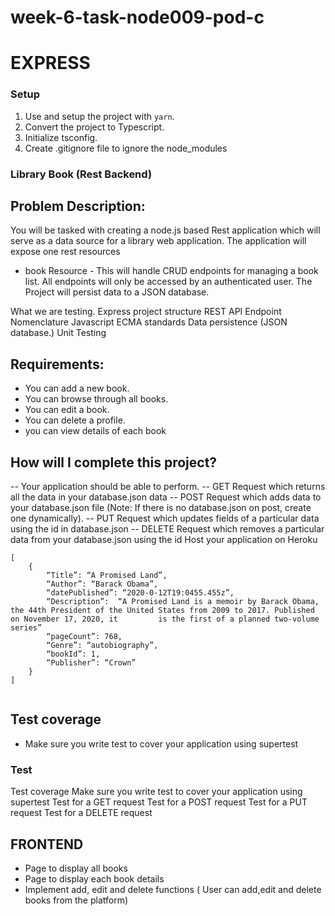 # week-6-task-node009-pod-c
# EXPRESS 

### Setup
1. Use and setup the project with `yarn`.
2. Convert the project to Typescript.
3. Initialize tsconfig.
4. Create .gitignore file to ignore the node_modules

### Library Book (Rest Backend)

## Problem Description:

You will be tasked with creating a node.js based Rest application which will serve as a data source for a library web application. The application will expose one rest resources
* book Resource - This will handle CRUD endpoints for managing a book list. All endpoints will only be accessed by an authenticated user.
The Project will persist data to a JSON database.

What we are testing.
Express project structure
REST API Endpoint Nomenclature
Javascript ECMA standards
Data persistence (JSON database.)
Unit Testing

## Requirements:

- You can add a new book.
- You can browse through all books.
- You can edit a book.
- You can delete a profile.
- you can view details of each book


## How will I complete this project?
-- Your application should be able to perform.
-- GET Request which returns all the data in your database.json data
-- POST Request which adds data to your database.json file (Note: If there is no database.json on post, create one dynamically).
-- PUT Request which updates fields of a particular data using the id in database.json
-- DELETE Request which removes a particular data from your database.json using the id
Host your application on Heroku


```
[
    {
        “Title”: “A Promised Land”,
        “Author”: “Barack Obama”,
        “datePublished”: “2020-0-12T19:0455.455z”,
        “Description”:  “A Promised Land is a memoir by Barack Obama, the 44th President of the United States from 2009 to 2017. Published on November 17, 2020, it         is the first of a planned two-volume series”
        “pageCount”: 768,
        “Genre”: “autobiography”,
        “bookId”: 1,
        “Publisher”: “Crown”
    }
]


```
## Test coverage
- Make sure you write test to cover your application using supertest

### Test
Test coverage
Make sure you write test to cover your application using supertest
Test for a GET request
Test for a POST request
Test for a PUT request
Test for a DELETE request


## FRONTEND

- Page to display all books
- Page to display each book details
- Implement add, edit and delete functions ( User can add,edit and delete books from the platform)
